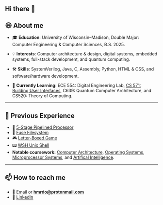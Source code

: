 ## Hi there 👋
## 😄 About me  
- 🎓 **Education**: University of Wisconsin–Madison, Double Major: Computer Engineering & Computer Sciences, B.S. 2025.
  
- 💡 **Interests**: Computer architecture & design, digital systems, embedded systems, full-stack development, and quantum computing.
  
- 🛠 **Skills**: SystemVerilog, Java, C, Assembly, Python, HTML & CSS, and software/hardware development.
  
- 🌱 **Currently Learning**: ECE 554: Digital Engineering Lab, [CS 571: Building User Interfaces](/cs571.pdf), C639: Quantum Computer Architecture, and CS520: Theory of Computing.

---

## :hammer: Previous Experience
- 🔄 [5-Stage Pipelined Processor](https://github.com/fuzzy41316/ECE552-5-Stage-Pipelined-Processor)
- 📁 [Fuse Filesystem](https://github.com/fuzzy41316/CS537-FUSE-Filesysten)
- 🎮 [Letter-Boxed Game](https://github.com/fuzzy41316/CS537-Letter-Boxed-Game)
- 📟 [WSH Unix Shell](https://github.com/fuzzy41316/CS537-Unix-Shell-WSH)
- **Notable coursework:** [Computer Architecture](https://swamittannu.com/cs552/), [Operating Systems](https://pages.cs.wisc.edu/~shivaram/cs537-fa24/), [Microprocessor Systems](https://ece353.engr.wisc.edu/), and [Artifical Intelligence](https://pages.cs.wisc.edu/~gkotse/cs540_website/index.html).
  
---

## 📫 How to reach me  
- 📧 [Email](mailto:hmrdo@protonmail.com?subject=Your%20Subject&body=Body%20text) or **hmrdo@protonmail.com**
- 💼 [LinkedIn](https://www.linkedin.com/in/hmrdoll)
